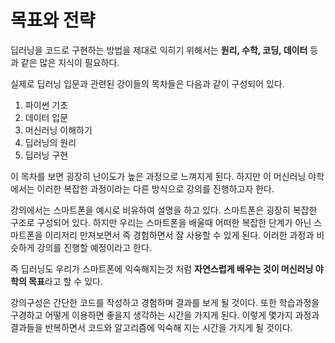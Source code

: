 # 목표와 전략

딥러닝을 코드로 구현하는 방법을 제대로 익히기 위해서는 **원리, 수학, 코딩, 데이터** 등과 같은 많은 지식이 필요하다.

실제로 딥러닝 입문과 관련된 강이들의 목차들은 다음과 같이 구성되어 있다.

1. 파이썬 기초
2. 데이터 입문
3. 머신러닝 이해하기
4. 딥러닝의 원리
5. 딥러닝 구현

이 목차를 보면 굉장히 난이도가 높은 과정으로 느껴지게 된다. 하지만 이 머신러닝 야학에서는 이러한 복잡한 과정이라는 다른 방식으로 강의를 진행하고자 한다.

강의에서는 스마트폰을 예시로 비유하여 설명을 하고 있다. 스마트폰은 굉장히 복잡한 구조로 구성되어 있다. 하지만 우리는 스마트폰을 배울때 어떠한 복잡한 단계가 아닌 스마트폰을 이리저리 만져보면서 즉 경험하면서 잘 사용할 수 있게 된다. 이러한 과정과 비슷하게 강의를 진행할 예정이라고 한다.

즉 딥러닝도 우리가 스마트폰에 익숙해지는것 처럼 **자연스럽게 배우는 것이 머신러닝 야학의 목표**라고 할 수 있다.

강의구성은 간단한 코드를 작성하고 경험하며 결과를 보게 될 것이다. 또한  학습과정을 구경하고 어떻게 이용하면 좋을지 생각하는 시간을 가지게 된다. 이렇게 몇가지 과정과 결과들을 반복하면서 코드와 알고리즘에 익숙해 지는 시간을 가지게 될 것이다.

